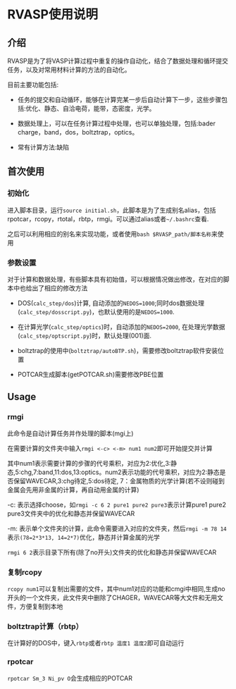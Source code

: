 # RVASP使用说明
## 介绍
RVASP是为了将VASP计算过程中重复的操作自动化，结合了数据处理和循环提交任务，以及对常用材料计算的方法的自动化。

目前主要功能包括:

* 任务的提交和自动循环，能够在计算完某一步后自动计算下一步，这些步骤包括:优化、静态、自洽电荷，能带，态密度，光学。

* 数据处理上，可以在任务计算过程中处理，也可以单独处理，包括:bader charge，band，dos，boltztrap，optics。

* 常有计算方法:缺陷

## 首次使用

### 初始化
进入脚本目录，运行`source initial.sh`，此脚本是为了生成别名alias，包括rpotcar，rcopy，rtotal，rbtp，rmgi。可以通过alias或者`~/.bashrc`查看.

之后可以利用相应的别名来实现功能，或者使用`bash $RVASP_path/脚本名称`来使用

### 参数设置
对于计算和数据处理，有些脚本具有初始值，可以根据情况做出修改，在对应的脚本中也给出了相应的修改方法

* DOS(`calc_step/dos`)计算, 自动添加的`NEDOS=1000`;同时dos数据处理(`calc_step/dosscript.py`)，也默认使用的是`NEDOS=1000`.

* 在计算光学(`calc_step/optics`)时，自动添加的`NEDOS=2000`, 在处理光学数据(`calc_step/optscript.py`)时，默认处理(001)面.

* boltztrap的使用中(`boltztrap/autoBTP.sh`)，需要修改boltztrap软件安装位置

* POTCAR生成脚本(getPOTCAR.sh)需要修改PBE位置


## Usage

### rmgi
此命令是自动计算任务并作处理的脚本(mgi上)

在需要计算的文件夹中输入`rmgi <-c> <-m> num1 num2`即可开始提交并计算

其中num1表示需要计算的步骤的代号乘积，对应为2:优化,3:静态,5:chg,7:band,11:dos,13:optics。num2表示功能的代号乘积，对应为2:静态是否保留WAVECAR,3:chg待定,5:dos待定, 7：金属物质的光学计算(若不设则碰到金属会先用非金属的计算，再自动用金属的计算)

-c: 表示选择choose，如`rmgi -c 6 2 pure1 pure2 pure3`表示计算pure1 pure2 pure3文件夹中的优化和静态并保留WAVECAR

-m: 表示单个文件夹的计算，此命令需要进入对应的文件夹，然后`rmgi -m 78 14`表示`(78=2*3*13, 14=2*7)`优化，静态并计算金属的光学

`rmgi 6 2`表示目录下所有(除了no开头)文件夹的优化和静态并保留WAVECAR 

### 复制rcopy
`rcopy num1`可以复制出需要的文件，其中num1对应的功能和cmgi中相同,生成no开头的一个文件夹，此文件夹中删除了CHAGER，WAVECAR等大文件和无用文件，方便复制到本地

### boltztrap计算（rbtp）
在计算好的DOS中，键入`rbtp`或者`rbtp 温度1 温度2`即可自动运行

### rpotcar
`rpotcar Sm_3 Ni_pv O`会生成相应的POTCAR
